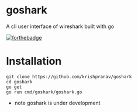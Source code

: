 # goshark
A cli user interface of wireshark built with go

[![forthebadge](https://forthebadge.com/images/badges/made-with-go.svg)](https://forthebadge.com)

# Installation
```
git clone https://github.com/krishpranav/goshark
cd goshark
go get
go run cmd/goshark/goshark.go
```

- note goshark is under development
